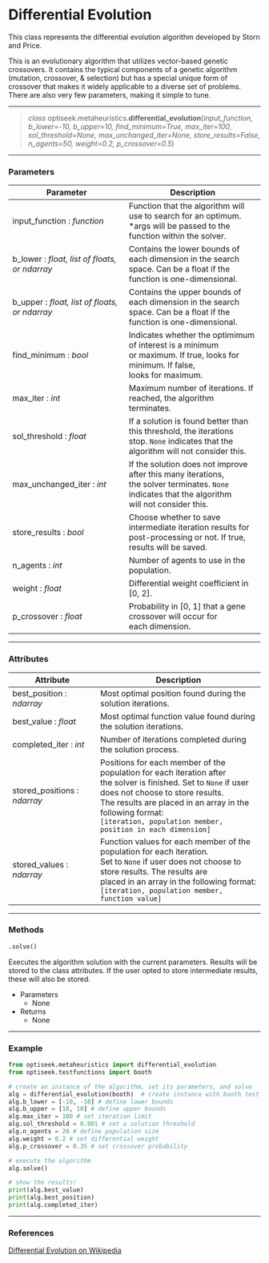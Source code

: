 # Differential Evolution

This class represents the differential evolution algorithm developed by Storn and Price. 

This is an evolutionary algorithm that utilizes vector-based genetic crossovers. It contains the typical components of a genetic algorithm (mutation, crossover, & selection)
but has a special unique form of crossover that makes it widely applicable to a diverse set of problems. There are also very few parameters, making it simple to tune.

---

> *class* optiseek.metaheuristics.**differential_evolution**(*input_function, b_lower=-10, b_upper=10, find_minimum=True, max_iter=100, sol_threshold=None, max_unchanged_iter=None, store_results=False, n_agents=50, weight=0.2, p_crossover=0.5*)

---

### Parameters

| Parameter | Description |
|---|---|
| input_function : *function* | Function that the algorithm will use to search for an optimum.<br/> \*args will be passed to the function within the solver. |
| b_lower : *float, list of floats, or ndarray* | Contains the lower bounds of each dimension in the search <br/>  space. Can be a float if the function is one-dimensional. |
| b_upper : *float, list of floats, or ndarray* | Contains the upper bounds of each dimension in the search <br/>  space. Can be a float if the function is one-dimensional. |
| find_minimum : *bool* | Indicates whether the optimimum of interest is a minimum<br/> or maximum. If true, looks for minimum. If false,<br/> looks for maximum. |
| max_iter : *int* | Maximum number of iterations. If reached, the algorithm<br/> terminates. |
| sol_threshold : *float* | If a solution is found better than this threshold, the iterations<br/> stop. `None` indicates that the algorithm will not consider this. |
| max_unchanged_iter : *int* | If the solution does not improve after this many iterations,<br/> the solver terminates. `None` indicates that the algorithm<br/> will not consider this. |
| store_results : *bool* | Choose whether to save intermediate iteration results for<br/> post-processing or not. If true, results will be saved. |
| n_agents : *int* | Number of agents to use in the population. |
| weight : *float* | Differential weight coefficient in [0, 2]. |
| p_crossover : *float* | Probability in [0, 1] that a gene crossover will occur for<br/> each dimension. |

---

### Attributes

| Attribute | Description |
|---|---|
| best_position : *ndarray* | Most optimal position found during the solution iterations. |
| best_value : *float* | Most optimal function value found during the solution iterations. |
| completed_iter : *int* | Number of iterations completed during the solution process. |
| stored_positions : *ndarray* | Positions for each member of the population for each iteration after<br/> the solver is finished. Set to `None` if user does not choose to store results.<br/> The results are placed in an array in the following format:<br/> `[iteration, population member, position in each dimension]` |
| stored_values : *ndarray* | Function values for each member of the population for each iteration.<br/> Set to `None` if user does not choose to store results. The results are<br/> placed in an array in the following format:<br/> `[iteration, population member, function value]` |

---

### Methods

```python
.solve()
```
	
Executes the algorithm solution with the current parameters. Results will be stored to the class attributes. If the user opted to store intermediate results, these will also be stored.

- Parameters
	- None
- Returns
	- None

---

### Example

```python
from optiseek.metaheuristics import differential_evolution
from optiseek.testfunctions import booth

# create an instance of the algorithm, set its parameters, and solve
alg = differential_evolution(booth)  # create instance with booth test function
alg.b_lower = [-10, -10] # define lower bounds
alg.b_upper = [10, 10] # define upper bounds
alg.max_iter = 100 # set iteration limit
alg.sol_threshold = 0.001 # set a solution threshold
alg.n_agents = 20 # define population size
alg.weight = 0.2 # set differential weight
alg.p_crossover = 0.35 # set crossover probability

# execute the algorithm
alg.solve()

# show the results!
print(alg.best_value)
print(alg.best_position)
print(alg.completed_iter)
```

---

### References

[Differential Evolution on Wikipedia](https://en.wikipedia.org/wiki/Differential_evolution)